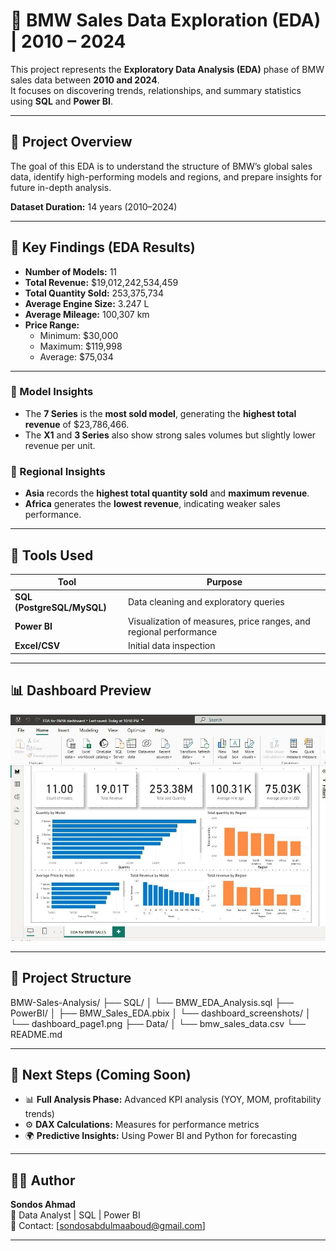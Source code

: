 # 🚗 BMW Sales Data Exploration (EDA) | 2010 – 2024

This project represents the **Exploratory Data Analysis (EDA)** phase of BMW sales data between **2010 and 2024**.  
It focuses on discovering trends, relationships, and summary statistics using **SQL** and **Power BI**.

---

## 📂 Project Overview
The goal of this EDA is to understand the structure of BMW’s global sales data, identify high-performing models and regions, and prepare insights for future in-depth analysis.

**Dataset Duration:** 14 years (2010–2024)

---

## 🧮 Key Findings (EDA Results)

- **Number of Models:** 11  
- **Total Revenue:** \$19,012,242,534,459  
- **Total Quantity Sold:** 253,375,734  
- **Average Engine Size:** 3.247 L  
- **Average Mileage:** 100,307 km  
- **Price Range:**  
  - Minimum: \$30,000  
  - Maximum: \$119,998  
  - Average: \$75,034  

---

### 🔹 Model Insights
- The **7 Series** is the **most sold model**, generating the **highest total revenue** of \$23,786,466.  
- The **X1** and **3 Series** also show strong sales volumes but slightly lower revenue per unit.

### 🔹 Regional Insights
- **Asia** records the **highest total quantity sold** and **maximum revenue**.  
- **Africa** generates the **lowest revenue**, indicating weaker sales performance.

---

## 🧰 Tools Used
| Tool | Purpose |
|------|----------|
| **SQL (PostgreSQL/MySQL)** | Data cleaning and exploratory queries |
| **Power BI** | Visualization of measures, price ranges, and regional performance |
| **Excel/CSV** | Initial data inspection |

---

## 📊 Dashboard Preview
![Dashboard Screenshot](/powerBI/dashboard_screenshot.jpg)

---

## 📁 Project Structure
BMW-Sales-Analysis/
├── SQL/
│ └── BMW_EDA_Analysis.sql
├── PowerBI/
│ ├── BMW_Sales_EDA.pbix
│ └── dashboard_screenshots/
│ └── dashboard_page1.png
├── Data/
│ └── bmw_sales_data.csv
└── README.md

---

## 🧩 Next Steps (Coming Soon)
- 📊 **Full Analysis Phase:** Advanced KPI analysis (YOY, MOM, profitability trends)
- ⚙️ **DAX Calculations:** Measures for performance metrics
- 🌍 **Predictive Insights:** Using Power BI and Python for forecasting

---

## 👩‍💻 Author
**Sondos Ahmad**  
💼 Data Analyst | SQL | Power BI  
📧 Contact: [sondosabdulmaaboud@gmail.com]

---

